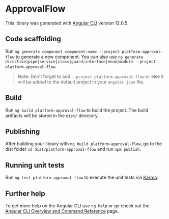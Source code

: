 # ApprovalFlow

This library was generated with [Angular CLI](https://github.com/angular/angular-cli) version 12.0.5.

## Code scaffolding

Run `ng generate component component-name --project platform-approval-flow` to generate a new component. You can also use `ng generate directive|pipe|service|class|guard|interface|enum|module --project platform-approval-flow`.

> Note: Don't forget to add `--project platform-approval-flow` or else it will be added to the default project in your `angular.json` file.

## Build

Run `ng build platform-approval-flow` to build the project. The build artifacts will be stored in the `dist/` directory.

## Publishing

After building your library with `ng build platform-approval-flow`, go to the dist folder `cd dist/platform-approval-flow` and run `npm publish`.

## Running unit tests

Run `ng test platform-approval-flow` to execute the unit tests via [Karma](https://karma-runner.github.io).

## Further help

To get more help on the Angular CLI use `ng help` or go check out the [Angular CLI Overview and Command Reference](https://angular.io/cli) page.
